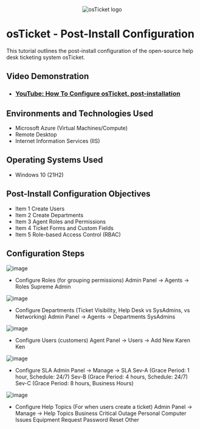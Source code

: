 <p align="center">
<img src="https://i.imgur.com/Clzj7Xs.png" alt="osTicket logo"/>
</p>

<h1>osTicket - Post-Install Configuration</h1>
This tutorial outlines the post-install configuration of the open-source help desk ticketing system osTicket.<br />


<h2>Video Demonstration</h2>

- ### [YouTube: How To Configure osTicket, post-installation](https://www.youtube.com)

<h2>Environments and Technologies Used</h2>

- Microsoft Azure (Virtual Machines/Compute)
- Remote Desktop
- Internet Information Services (IIS)

<h2>Operating Systems Used </h2>

- Windows 10</b> (21H2)

<h2>Post-Install Configuration Objectives</h2>

- Item 1 Create Users
- Item 2 Create Departments
- Item 3 Agent Roles and Permissions
- Item 4 Ticket Forms and Custom Fields
- Item 5 Role-based Access Control (RBAC)

<h2>Configuration Steps</h2>

![image](https://github.com/user-attachments/assets/38a60eee-2296-40ea-977d-7b8dad03a974)


- Configure Roles (for grouping permissions)
Admin Panel -> Agents -> Roles
Supreme Admin


![image](https://github.com/user-attachments/assets/32e92fa3-45e0-453c-897f-a5d373ff194b)



- Configure Departments (Ticket Visibility, Help Desk vs SysAdmins, vs Networking)
Admin Panel -> Agents -> Departments
SysAdmins



![image](https://github.com/user-attachments/assets/67d40bb3-e02d-4603-a1dd-cde9eda3ab28)



- Configure Users (customers)
Agent Panel -> Users -> Add New
Karen
Ken





![image](https://github.com/user-attachments/assets/d87aefd7-2fe1-4f37-984a-8190972d3449)



- Configure SLA
Admin Panel -> Manage -> SLA
Sev-A (Grace Period: 1 hour, Schedule: 24/7)
Sev-B (Grace Period: 4 hours, Schedule: 24/7)
Sev-C (Grace Period: 8 hours, Business Hours)



![image](https://github.com/user-attachments/assets/d2af7b9e-2676-467b-baac-e1104483d520)



- Configure Help Topics (For when users create a ticket)
Admin Panel -> Manage -> Help Topics
Business Critical Outage
Personal Computer Issues
Equipment Request
Password Reset
Other


